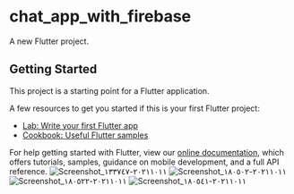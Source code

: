 # chat_app_with_firebase

A new Flutter project.

## Getting Started

This project is a starting point for a Flutter application.

A few resources to get you started if this is your first Flutter project:

- [Lab: Write your first Flutter app](https://flutter.dev/docs/get-started/codelab)
- [Cookbook: Useful Flutter samples](https://flutter.dev/docs/cookbook)

For help getting started with Flutter, view our
[online documentation](https://flutter.dev/docs), which offers tutorials,
samples, guidance on mobile development, and a full API reference.
![Screenshot_٢٠٢١١٠١١-١٣٣٧٤٧](https://user-images.githubusercontent.com/60920251/136948358-00b4cd08-7f06-47ca-8492-81c2fa7c1c07.jpg)
![Screenshot_٢٠٢١١٠١١-١٨٠٥٠٢](https://user-images.githubusercontent.com/60920251/136948436-acab0291-72d0-454b-97a7-1b62ad0d7e0b.jpg)
![Screenshot_٢٠٢١١٠١١-١٨٠٥٢٢](https://user-images.githubusercontent.com/60920251/136948452-aeb67c3f-ff44-4a0d-a133-16b12f4cbdad.jpg)
![Screenshot_٢٠٢١١٠١١-١٨٠٥٤١](https://user-images.githubusercontent.com/60920251/136948475-e03631c2-f217-4c36-b0d8-1187d3214d0c.jpg)
